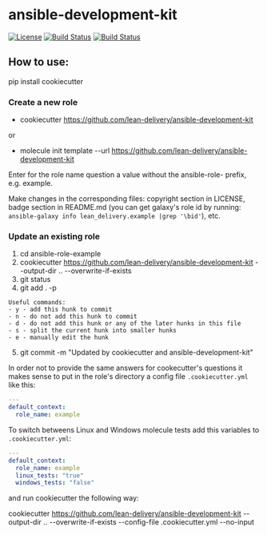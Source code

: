 ansible-development-kit
=========
[![License](https://img.shields.io/badge/license-Apache-green.svg?style=flat)](https://raw.githubusercontent.com/lean-delivery/ansible-development-kit/master/LICENSE)
[![Build Status](https://travis-ci.org/lean-delivery/ansible-development-kit.svg?branch=master)](https://travis-ci.org/lean-delivery/ansible-development-kit)
[![Build Status](https://gitlab.com/lean-delivery/ansible-development-kit/badges/master/build.svg)](https://gitlab.com/lean-delivery/ansible-development-kit/pipelines)

## How to use:

pip install cookiecutter

### Create a new role

- cookiecutter https://github.com/lean-delivery/ansible-development-kit

or

- molecule init template --url https://github.com/lean-delivery/ansible-development-kit

Enter for the role name question a value without the ansible-role- prefix, e.g. example.

Make changes in the corresponding files: copyright section in LICENSE, badge section in README.md
(you can get galaxy's role id by running: `ansible-galaxy info lean_delivery.example |grep '\bid'`), etc.

### Update an existing role

1. cd ansible-role-example
2. cookiecutter https://github.com/lean-delivery/ansible-development-kit --output-dir .. --overwrite-if-exists
3. git status
4. git add . -p

```
Useful commands:
- y - add this hunk to commit
- n - do not add this hunk to commit
- d - do not add this hunk or any of the later hunks in this file
- s - split the current hunk into smaller hunks
- e - manually edit the hunk
```

5. git commit -m "Updated by cookiecutter and ansible-development-kit"

In order not to provide the same answers for cookecutter's questions it makes sense to put in the role's directory a config file `.cookiecutter.yml` like this:

```yaml
---
default_context:
  role_name: example
```

To switch betweens Linux and Windows molecule tests add this variables to `.cookiecutter.yml`:
```yaml
---
default_context:
  role_name: example
  linux_tests: "true"
  windows_tests: "false"
```

and run cookiecutter the following way:

cookiecutter https://github.com/lean-delivery/ansible-development-kit --output-dir .. --overwrite-if-exists --config-file .cookiecutter.yml --no-input
